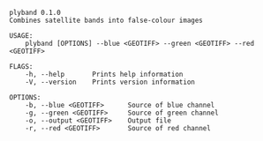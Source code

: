 
    plyband 0.1.0
    Combines satellite bands into false-colour images

    USAGE:
        plyband [OPTIONS] --blue <GEOTIFF> --green <GEOTIFF> --red <GEOTIFF>

    FLAGS:
        -h, --help       Prints help information
        -V, --version    Prints version information

    OPTIONS:
        -b, --blue <GEOTIFF>      Source of blue channel
        -g, --green <GEOTIFF>     Source of green channel
        -o, --output <GEOTIFF>    Output file
        -r, --red <GEOTIFF>       Source of red channel

